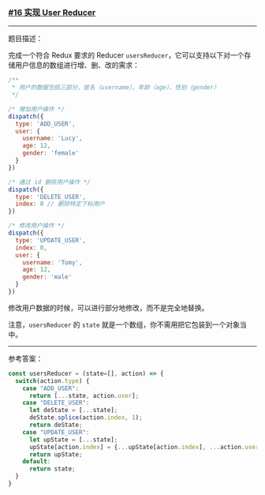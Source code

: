 ### [#16 实现 User Reducer](http://scriptoj.mangojuice.top/problems/16)

----
题目描述：

完成一个符合 Redux 要求的 Reducer `usersReducer`，它可以支持以下对一个存储用户信息的数组进行增、删、改的需求：

```js
/**
 * 用户的数据包括三部分，姓名（username）、年龄（age）、性别（gender）
 */

/* 增加用户操作 */
dispatch({
  type: 'ADD_USER',
  user: {
    username: 'Lucy',
    age: 12,
    gender: 'female'
  }
})

/* 通过 id 删除用户操作 */
dispatch({
  type: 'DELETE_USER',
  index: 0 // 删除特定下标用户
})

/* 修改用户操作 */
dispatch({
  type: 'UPDATE_USER',
  index: 0,
  user: {
    username: 'Tomy',
    age: 12,
    gender: 'male'
  }
})
```

修改用户数据的时候，可以进行部分地修改，而不是完全地替换。

注意，`usersReducer` 的 `state` 就是一个数组，你不需用把它包装到一个对象当中。

----
参考答案：

```js
const usersReducer = (state=[], action) => {
  switch(action.type) {
    case "ADD_USER":
      return [...state, action.user];
    case "DELETE_USER":
      let deState = [...state];
      deState.splice(action.index, 1);
      return deState;
    case "UPDATE_USER":
      let upState = [...state];
      upState[action.index] = {...upState[action.index], ...action.user};
      return upState;
    default:
      return state;
  }
}
```

